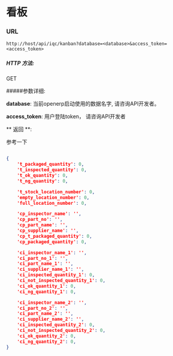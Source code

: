 # 看板

### URL

`http://host/api/iqc/kanban?database=<database>&access_token=<access_token>`

##### HTTP 方法:
GET

#####参数详细:

**database**: 当前openerp启动使用的数据名字, 请咨询API开发者。

**access_token**:  用户登陆token， 请咨询API开发者

** 返回 **:

参考一下

``` json

{
    't_packaged_quantity': 0,
    't_inspected_quantity': 0,
    't_ok_quantity': 0,
    't_ng_quantity': 0,

    't_stock_location_number': 0,
    'empty_location_number': 0,
    'full_location_number': 0,

    'cp_inspector_name': '',
    'cp_part_no': '',
    'cp_part_name': '',
    'cp_supplier_name': '',
    'cp_t_packaged_quantity': 0,
    'cp_packaged_quantity': 0,

    'ci_inspector_name_1': '',
    'ci_part_no_1': '',
    'ci_part_name_1': '',
    'ci_supplier_name_1': '',
    'ci_inspected_quantity_1': 0,
    'ci_not_inspected_quantity_1': 0,
    'ci_ok_quantity_1': 0,
    'ci_ng_quantity_1': 0,

    'ci_inspector_name_2': '',
    'ci_part_no_2': '',
    'ci_part_name_2': '',
    'ci_supplier_name_2': '',
    'ci_inspected_quantity_2': 0,
    'ci_not_inspected_quantity_2': 0,
    'ci_ok_quantity_2': 0,
    'ci_ng_quantity_2': 0,
}

```
